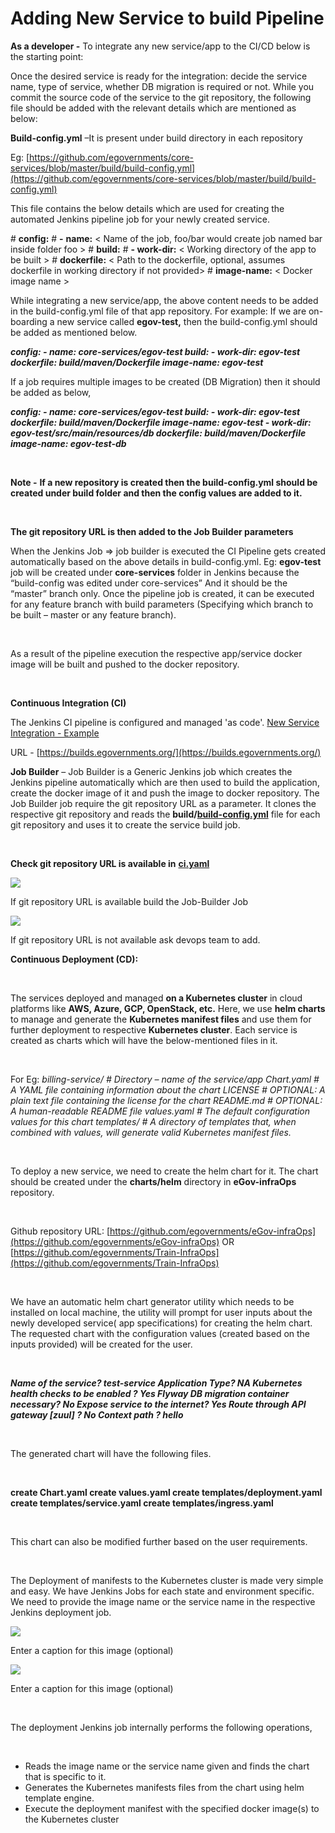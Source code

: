 # Adding New Service to build Pipeline

**As a developer -** To integrate any new service/app to the CI/CD below is the starting point:

Once the desired service is ready for the integration: decide the service name, type of service, whether DB migration is required or not. While you commit the source code of the service to the git repository, the following file should be added with the relevant details which are mentioned as below:

**Build-config.yml** –It is present under build directory in each repository

Eg: [https://github.com/egovernments/core-services/blob/master/build/build-config.yml](https://github.com/egovernments/core-services/blob/master/build/build-config.yml)

This file contains the below details which are used for creating the automated Jenkins pipeline job for your newly created service.

\# **config:** \# **-** **name:** &lt; Name of the job, foo/bar would create job named bar inside folder foo &gt; \# **build:** \# **- work-dir:** &lt; Working directory of the app to be built &gt; \# **dockerfile:** &lt; Path to the dockerfile, optional, assumes dockerfile in working directory if not provided&gt; \# **image-name:** &lt; Docker image name &gt;

While integrating a new service/app, the above content needs to be added in the build-config.yml file of that app repository. For example: If we are on-boarding a new service called **egov-test,** then the build-config.yml should be added as mentioned below.

_**config: - name: core-services/egov-test build: - work-dir: egov-test dockerfile: build/maven/Dockerfile image-name: egov-test**_

If a job requires multiple images to be created \(DB Migration\) then it should be added as below,

_**config: - name: core-services/egov-test build: - work-dir: egov-test dockerfile: build/maven/Dockerfile image-name: egov-test - work-dir: egov-test/src/main/resources/db dockerfile: build/maven/Dockerfile image-name: egov-test-db**_

‌

**Note -** **If a new repository is created then the build-config.yml should be created under build folder and then the config values are added to it.**

‌

**The git repository URL is then added to the Job Builder parameters**

When the Jenkins Job =&gt; job builder is executed the CI Pipeline gets created automatically based on the above details in build-config.yml. Eg: **egov-test** job will be created under **core-services** folder in Jenkins because the “build-config was edited under core-services” And it should be the “master” branch only. Once the pipeline job is created, it can be executed for any feature branch with build parameters \(Specifying which branch to be built – master or any feature branch\).

‌

As a result of the pipeline execution the respective app/service docker image will be built and pushed to the docker repository.

‌

**Continuous Integration \(CI\)**

The Jenkins CI pipeline is configured and managed 'as code'. [New Service Integration - Example](https://digit-discuss.atlassian.net/wiki/spaces/DOPS/pages/111673399/New+Service+Integration+-+Example)

URL - [https://builds.egovernments.org/](https://builds.egovernments.org/)

**Job Builder** – Job Builder is a Generic Jenkins job which creates the Jenkins pipeline automatically which are then used to build the application, create the docker image of it and push the image to docker repository. The Job Builder job require the git repository URL as a parameter. It clones the respective git repository and reads the **build/**[**build-config.yml**](https://github.com/egovernments/core-services/blob/master/build/build-config.yml) file for each git repository and uses it to create the service build job.

‌

**Check git repository URL is available in** [**ci.yaml**](https://github.com/egovernments/eGov-infraOps/blob/master/helm/environments/ci.yaml)[‌](https://github.com/egovernments/eGov-infraOps/blob/master/helm/environments/ci.yaml)‌

![](../../../.gitbook/assets/0%20%281%29.png)

If git repository URL is available build the Job-Builder Job

![](../../../.gitbook/assets/1%20%281%29.png)

If git repository URL is not available ask devops team to add.

**Continuous Deployment \(CD\):**

‌

The services deployed and managed **on a Kubernetes cluster** in cloud platforms like **AWS, Azure, GCP, OpenStack, etc.** Here, we use **helm charts** to manage and generate the **Kubernetes manifest files** and use them for further deployment to respective **Kubernetes cluster**. Each service is created as charts which will have the below-mentioned files in it.

‌

For Eg: _billing-service/ \# Directory – name of the service/app Chart.yaml \# A YAML file containing information about the chart LICENSE \# OPTIONAL: A plain text file containing the license for the chart README.md \# OPTIONAL: A human-readable README file values.yaml \# The default configuration values for this chart templates/ \# A directory of templates that, when combined with values, will generate valid Kubernetes manifest files._

‌

To deploy a new service, we need to create the helm chart for it. The chart should be created under the **charts/helm** directory in **eGov-infraOps** repository.

‌

Github repository URL: [https://github.com/egovernments/eGov-infraOps](https://github.com/egovernments/eGov-infraOps) OR [https://github.com/egovernments/Train-InfraOps](https://github.com/egovernments/Train-InfraOps)

‌

We have an automatic helm chart generator utility which needs to be installed on local machine, the utility will prompt for user inputs about the newly developed service\( app specifications\) for creating the helm chart. The requested chart with the configuration values \(created based on the inputs provided\) will be created for the user.

‌

_**Name of the service? test-service Application Type? NA Kubernetes health checks to be enabled ? Yes Flyway DB migration container necessary? No Expose service to the internet? Yes Route through API gateway \[zuul\] ? No Context path ? hello**_

‌

The generated chart will have the following files.

‌

**create Chart.yaml create values.yaml create templates/deployment.yaml create templates/service.yaml create templates/ingress.yaml**

‌

This chart can also be modified further based on the user requirements.

‌

The Deployment of manifests to the Kubernetes cluster is made very simple and easy. We have Jenkins Jobs for each state and environment specific. We need to provide the image name or the service name in the respective Jenkins deployment job.

![](../../../.gitbook/assets/2%20%281%29.png)

Enter a caption for this image \(optional\)

![](../../../.gitbook/assets/3%20%281%29.png)

Enter a caption for this image \(optional\)

‌

The deployment Jenkins job internally performs the following operations,

‌

* Reads the image name or the service name given and finds the chart that is specific to it.
* Generates the Kubernetes manifests files from the chart using helm template engine.
* Execute the deployment manifest with the specified docker image\(s\) to the Kubernetes cluster

